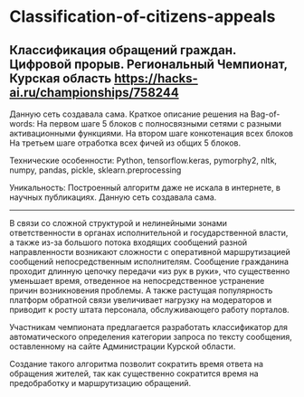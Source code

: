 # Classification-of-citizens-appeals
Классификация обращений граждан.
Цифровой прорыв. Региональный Чемпионат, Курская область https://hacks-ai.ru/championships/758244
-------------------------------------------------------------
Данную сеть создавала сама. 
Краткое описание решения на Bag-of-words: 
На первом шаге 5 блоков с полносвязными сетями с разными активационными функциями.
На втором шаге конкотенация всех блоков
На третьем шаге отработка всех фичей из общих 5 блоков.

Технические особенности: 
Python, tensorflow.keras, pymorphy2, nltk, numpy, pandas, pickle, sklearn.preprocessing

Уникальность: 
Построенный алгоритм даже не искала в интернете, в научных публикациях.
Данную сеть создавала сама.


------------------------------------------------------------------
В связи со сложной структурой и нелинейными зонами ответственности в органах исполнительной и государственной власти, а также из-за большого потока входящих сообщений разной направленности возникают сложности с оперативной маршрутизацией сообщений непосредственным исполнителям. Сообщение гражданина проходит длинную цепочку передачи «из рук в руки», что существенно уменьшает время, отведенное на непосредственное устранение причин возникновения проблемы. А также растущая популярность платформ обратной связи увеличивает нагрузку на модераторов и приводит к росту штата персонала, обслуживающего работу порталов.

Участникам чемпионата предлагается разработать классификатор для автоматического определения категории запроса по тексту сообщения, оставленному на сайте Администрации Курской области.

Создание такого алгоритма позволит сократить время ответа на обращения жителей, так как существенно сократится время на предобработку и маршрутизацию обращений.
